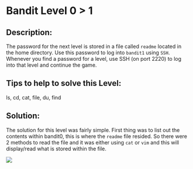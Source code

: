# Bandit Level 0 > 1

## Description:
The password for the next level is stored in a file called ```readme``` located in the home directory. Use this password to log into ```bandit1``` using ```SSH```. Whenever you find a password for a level, use SSH (on port 2220) to log into that level and continue the game.

## Tips to help to solve this Level:
ls, cd, cat, file, du, find

## Solution:
The solution for this level was fairly simple. First thing was to list out the contents within bandit0, this is where the ```readme``` file resided. So there were 2 methods to read the file and it was either using ```cat``` or ```vim``` and this will display/read what is stored within the file.

![](bandit0to1.png)
